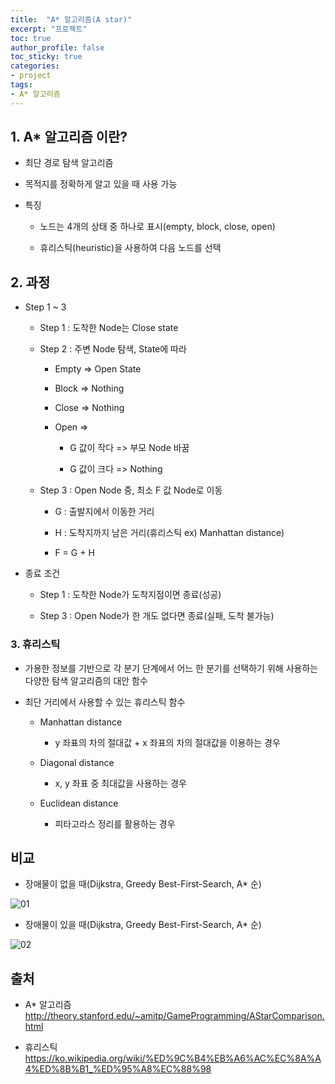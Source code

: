 ```yaml
---
title:  "A* 알고리즘(A star)"
excerpt: "프로젝트"
toc: true
author_profile: false
toc_sticky: true
categories:
- project
tags:
- A* 알고리즘
---
```

## 1. A* 알고리즘 이란?
- 최단 경로 탐색 알고리즘

- 목적지를 정확하게 알고 있을 때 사용 가능

- 특징

  - 노드는 4개의 상태 중 하나로 표시(empty, block, close, open)

  - 휴리스틱(heuristic)을 사용하여 다음 노드를 선택


## 2. 과정
- Step 1 ~ 3

  - Step 1 : 도착한  Node는 Close state

  - Step 2 : 주변 Node 탐색, State에 따라

    - Empty => Open State

    - Block => Nothing

    - Close => Nothing

    - Open =>

      - G 값이 작다 => 부모 Node 바꿈

      - G 값이 크다 => Nothing

  - Step 3 : Open Node 중, 최소 F 값 Node로 이동

    - G : 출발지에서 이동한 거리

    - H : 도착지까지 남은 거리(휴리스틱 ex) Manhattan distance)

    - F = G + H

- 종료 조건

  - Step 1 : 도착한 Node가 도착지점이면 종료(성공)

  - Step 3 : Open Node가 한 개도 없다면 종료(실패, 도착 불가능)


### 3. 휴리스틱
- 가용한 정보를 기반으로 각 분기 단계에서 어느 한 분기를 선택하기 위해 사용하는 다양한 탐색 알고리즘의 대안 함수

- 최단 거리에서 사용할 수 있는 휴리스틱 함수

  - Manhattan distance

    - y 좌표의 차의 절대값 + x 좌표의 차의 절대값을 이용하는 경우

  - Diagonal distance

    - x, y 좌표 중 최대값을 사용하는 경우

  - Euclidean distance

    - 피타고라스 정리를 활용하는 경우


## 비교
- 장애물이 없을 때(Dijkstra, Greedy Best-First-Search, A* 순)

![01](https://user-images.githubusercontent.com/52816346/94365326-e0ef1e00-010a-11eb-8862-73ac6f9e7c98.PNG)

- 장애물이 있을 때(Dijkstra, Greedy Best-First-Search, A* 순)

![02](https://user-images.githubusercontent.com/52816346/94365327-e2204b00-010a-11eb-8d1b-03d8c4fa821b.PNG)




## 출처
- A* 알고리즘 http://theory.stanford.edu/~amitp/GameProgramming/AStarComparison.html

- 휴리스틱 https://ko.wikipedia.org/wiki/%ED%9C%B4%EB%A6%AC%EC%8A%A4%ED%8B%B1_%ED%95%A8%EC%88%98